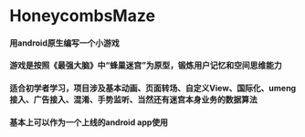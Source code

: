 # HoneycombsMaze
#### 用android原生编写一个小游戏
#### 游戏是按照《最强大脑》中“蜂巢迷宫”为原型，锻炼用户记忆和空间思维能力
#### 适合初学者学习，项目涉及基本动画、页面转场、自定义View、国际化、umeng接入、广告接入、混淆、手势监听、当然还有迷宫本身业务的数据算法
#### 基本上可以作为一个上线的android app使用

